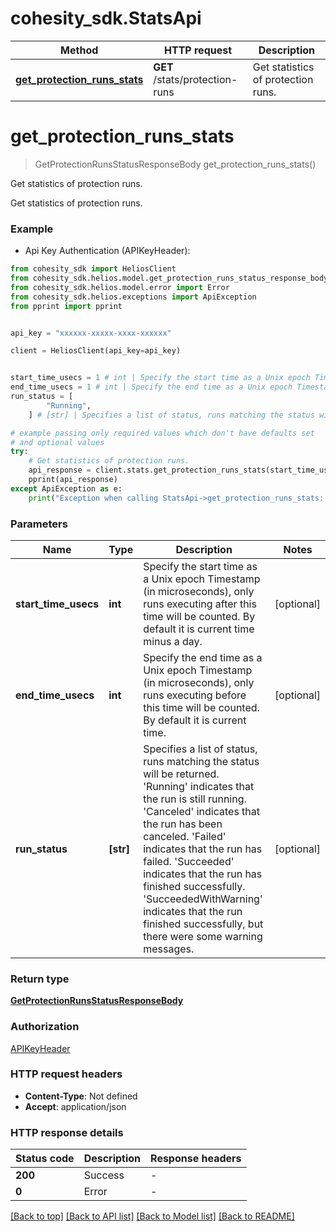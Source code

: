 # cohesity_sdk.StatsApi


Method | HTTP request | Description
------------- | ------------- | -------------
[**get_protection_runs_stats**](StatsApi.md#get_protection_runs_stats) | **GET** /stats/protection-runs | Get statistics of protection runs.


# **get_protection_runs_stats**
> GetProtectionRunsStatusResponseBody get_protection_runs_stats()

Get statistics of protection runs.

Get statistics of protection runs.

### Example

* Api Key Authentication (APIKeyHeader):
```python
from cohesity_sdk import HeliosClient
from cohesity_sdk.helios.model.get_protection_runs_status_response_body import GetProtectionRunsStatusResponseBody
from cohesity_sdk.helios.model.error import Error
from cohesity_sdk.helios.exceptions import ApiException
from pprint import pprint


api_key = "xxxxxx-xxxxx-xxxx-xxxxxx"

client = HeliosClient(api_key=api_key)


start_time_usecs = 1 # int | Specify the start time as a Unix epoch Timestamp (in microseconds), only runs executing after this time will be counted. By default it is current time minus a day. (optional)
end_time_usecs = 1 # int | Specify the end time as a Unix epoch Timestamp (in microseconds), only runs executing before this time will be counted. By default it is current time. (optional)
run_status = [
        "Running",
    ] # [str] | Specifies a list of status, runs matching the status will be returned. 'Running' indicates that the run is still running. 'Canceled' indicates that the run has been canceled. 'Failed' indicates that the run has failed. 'Succeeded' indicates that the run has finished successfully. 'SucceededWithWarning' indicates that the run finished successfully, but there were some warning messages. (optional)

# example passing only required values which don't have defaults set
# and optional values
try:
	# Get statistics of protection runs.
	api_response = client.stats.get_protection_runs_stats(start_time_usecs=start_time_usecs, end_time_usecs=end_time_usecs, run_status=run_status)
	pprint(api_response)
except ApiException as e:
	print("Exception when calling StatsApi->get_protection_runs_stats: %s\n" % e)
```


### Parameters

Name | Type | Description  | Notes
------------- | ------------- | ------------- | -------------
 **start_time_usecs** | **int**| Specify the start time as a Unix epoch Timestamp (in microseconds), only runs executing after this time will be counted. By default it is current time minus a day. | [optional]
 **end_time_usecs** | **int**| Specify the end time as a Unix epoch Timestamp (in microseconds), only runs executing before this time will be counted. By default it is current time. | [optional]
 **run_status** | **[str]**| Specifies a list of status, runs matching the status will be returned. &#39;Running&#39; indicates that the run is still running. &#39;Canceled&#39; indicates that the run has been canceled. &#39;Failed&#39; indicates that the run has failed. &#39;Succeeded&#39; indicates that the run has finished successfully. &#39;SucceededWithWarning&#39; indicates that the run finished successfully, but there were some warning messages. | [optional]

### Return type

[**GetProtectionRunsStatusResponseBody**](GetProtectionRunsStatusResponseBody.md)

### Authorization

[APIKeyHeader](../README.md#APIKeyHeader)

### HTTP request headers

 - **Content-Type**: Not defined
 - **Accept**: application/json


### HTTP response details
| Status code | Description | Response headers |
|-------------|-------------|------------------|
**200** | Success |  -  |
**0** | Error |  -  |

[[Back to top]](#) [[Back to API list]](../README.md#documentation-for-api-endpoints) [[Back to Model list]](../README.md#documentation-for-models) [[Back to README]](../README.md)

